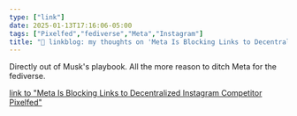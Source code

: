 ```yaml
---
type: ["link"]
date: 2025-01-13T17:16:06-05:00
tags: ["Pixelfed","fediverse","Meta","Instagram"]
title: "🔗 linkblog: my thoughts on 'Meta Is Blocking Links to Decentralized Instagram Competitor Pixelfed'"
---
```

Directly out of Musk's playbook. All the more reason to ditch Meta for the fediverse.

[link to "Meta Is Blocking Links to Decentralized Instagram Competitor Pixelfed"](https://www.404media.co/meta-is-blocking-links-to-decentralized-instagram-competitor-pixelfed/)
